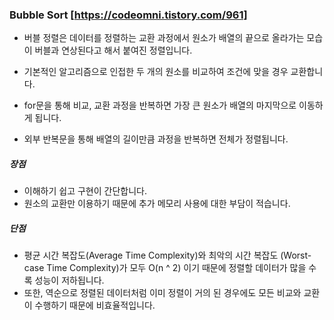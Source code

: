 ### Bubble Sort [https://codeomni.tistory.com/961]

* 버블 정렬은 데이터를 정렬하는 교환 과정에서 원소가 배열의 끝으로 올라가는 모습이 버블과 연상된다고 해서 붙여진 정렬입니다.

* 기본적인 알고리즘으로 인접한 두 개의 원소를 비교하여 조건에 맞을 경우 교환합니다.

* for문을 통해 비교, 교환 과정을 반복하면 가장 큰 원소가 배열의 마지막으로 이동하게 됩니다.

* 외부 반복문을 통해 배열의 길이만큼 과정을 반복하면 전체가 정렬됩니다.

##### 장점
* 이해하기 쉽고 구현이 간단합니다.
* 원소의 교환만 이용하기 때문에 추가 메모리 사용에 대한 부담이 적습니다.

##### 단점
* 평균 시간 복잡도(Average Time Complexity)와 최악의 시간 복잡도 (Worst-case Time Complexity)가 모두 O(n ^ 2) 이기 때문에 정렬할 데이터가 많을 수록 성능이 저하됩니다.
* 또한, 역순으로 정렬된 데이터처럼 이미 정렬이 거의 된 경우에도 모든 비교와 교환이 수행하기 때문에 비효율적입니다.
